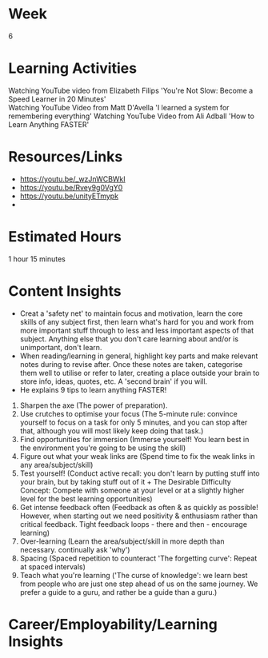 # Week
6
# Learning Activities
Watching YouTube video from Elizabeth Filips 'You're Not Slow: Become a Speed Learner in 20 Minutes'     
Watching YouTube Video from Matt D'Avella 'I learned a system for remembering everything'
Watching YouTube Video from Ali Adball 'How to Learn Anything FASTER'
# Resources/Links
- https://youtu.be/_wzJnWCBWkI    
- https://youtu.be/Rvey9g0VgY0    
- https://youtu.be/unityETmypk    
- 
# Estimated Hours
1 hour 15 minutes
# Content Insights
- Creat a 'safety net' to maintain focus and motivation, learn the core skills of any subject first, then learn what's hard for you and work from more important stuff through to less and less important aspects of that subject. Anything else that you don't care learning about and/or is unimportant, don't learn.    
- When reading/learning in general, highlight key parts and make relevant notes during to revise after. Once these notes are taken, categorise them well to utilise or refer to later, creating a place outside your brain to store info, ideas, quotes, etc. A 'second brain' if you will.     
- He explains 9 tips to learn anything FASTER! 
1. Sharpen the axe (The power of preparation). 
2. Use crutches to optimise your focus (The 5-minute rule: convince yourself to focus on a task for only 5 minutes, and you can stop after that, although you will most likely keep doing that task.) 
3. Find opportunities for immersion (Immerse yourself! You learn best in the environment you're going to be using the skill)
4. Figure out what your weak links are (Spend time to fix the weak links in any area/subject/skill) 
5. Test yourself! (Conduct active recall: you don't learn by putting stuff into your brain, but by taking stuff out of it + The Desirable Difficulty Concept: Compete with someone at your level or at a slightly higher level for the best learning opportunities)
6. Get intense feedback often (Feedback as often & as quickly as possible! However, when starting out we need positivity & enthusiasm rather than critical feedback. Tight feedback loops - there and then - encourage learning)
7. Over-learning (Learn the area/subject/skill in more depth than necessary. continually ask 'why')
8. Spacing (Spaced repetition to counteract 'The forgetting curve': Repeat at spaced intervals)
9. Teach what you're learning ('The curse of knowledge': we learn best from people who are just one step ahead of us on the same journey. We prefer a guide to a guru, and rather be a guide than a guru.)
# Career/Employability/Learning Insights
